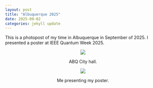 ```yaml
---
layout: post
title: "Albuquerque 2025"
date: 2025-09-02
categories: jekyll update
---
```


This is a photopost of my time in Albuquerque in September of 2025.
I presented a poster at IEEE Quantum Week 2025.

<p align="center"><img src="/assets/photos/albuquerque2025/city_hall.jpg"></p>
<center> ABQ City hall. </center>

<p align="center"><img src="/assets/photos/albuquerque2025/poster_presentation.jpg"></p>
<center> Me presenting my poster. </center>
